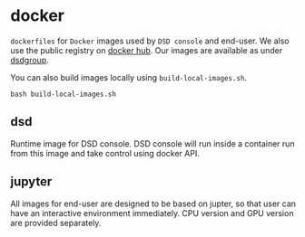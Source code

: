 # docker

`dockerfiles` for `Docker` images used by `DSD console` and end-user.
We also use the public registry on [docker hub](http://hub.docker.com).
Our images are available as under [dsdgroup](https://hub.docker.com/u/dsdgroup/).

You can also build images locally using `build-local-images.sh`.
```
bash build-local-images.sh
```

## dsd

Runtime image for DSD console.
DSD console will run inside a container run from this image and take control using docker API.

## jupyter

All images for end-user are designed to be based on jupter, so that user can have an interactive environment immediately.
CPU version and GPU version are provided separately.
